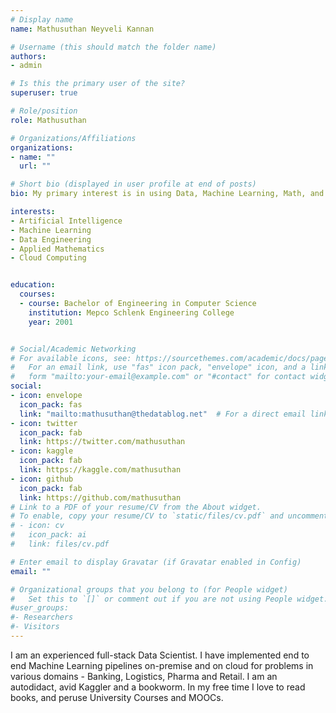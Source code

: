 ```yaml
---
# Display name
name: Mathusuthan Neyveli Kannan

# Username (this should match the folder name)
authors:
- admin

# Is this the primary user of the site?
superuser: true

# Role/position
role: Mathusuthan

# Organizations/Affiliations
organizations:
- name: ""
  url: ""

# Short bio (displayed in user profile at end of posts)
bio: My primary interest is in using Data, Machine Learning, Math, and Algorithms to solve business problems.

interests:
- Artificial Intelligence
- Machine Learning
- Data Engineering
- Applied Mathematics
- Cloud Computing


education:
  courses:
  - course: Bachelor of Engineering in Computer Science
    institution: Mepco Schlenk Engineering College
    year: 2001


# Social/Academic Networking
# For available icons, see: https://sourcethemes.com/academic/docs/page-builder/#icons
#   For an email link, use "fas" icon pack, "envelope" icon, and a link in the
#   form "mailto:your-email@example.com" or "#contact" for contact widget.
social:
- icon: envelope
  icon_pack: fas
  link: "mailto:mathusuthan@thedatablog.net"  # For a direct email link, use "mailto:test@example.org".
- icon: twitter
  icon_pack: fab
  link: https://twitter.com/mathusuthan
- icon: kaggle
  icon_pack: fab
  link: https://kaggle.com/mathusuthan
- icon: github
  icon_pack: fab
  link: https://github.com/mathusuthan
# Link to a PDF of your resume/CV from the About widget.
# To enable, copy your resume/CV to `static/files/cv.pdf` and uncomment the lines below.
# - icon: cv
#   icon_pack: ai
#   link: files/cv.pdf

# Enter email to display Gravatar (if Gravatar enabled in Config)
email: ""

# Organizational groups that you belong to (for People widget)
#   Set this to `[]` or comment out if you are not using People widget.
#user_groups:
#- Researchers
#- Visitors
---
```


I am an experienced full-stack Data Scientist. I have implemented end to end Machine Learning pipelines on-premise and on cloud for problems in various domains - Banking, Logistics, Pharma and Retail. I am an autodidact, avid Kaggler and a bookworm. In my free time I love to read books, and peruse University Courses and MOOCs.

